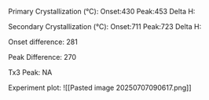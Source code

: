 Primary Crystallization (°C):
	Onset:430
	Peak:453
	Delta H:
	
Secondary Crystallization  (°C):
	Onset:711
	Peak:723
	Delta H:
	
Onset difference: 281

Peak Difference: 270

Tx3 Peak: NA

Experiment plot:
![[Pasted image 20250707090617.png]]
